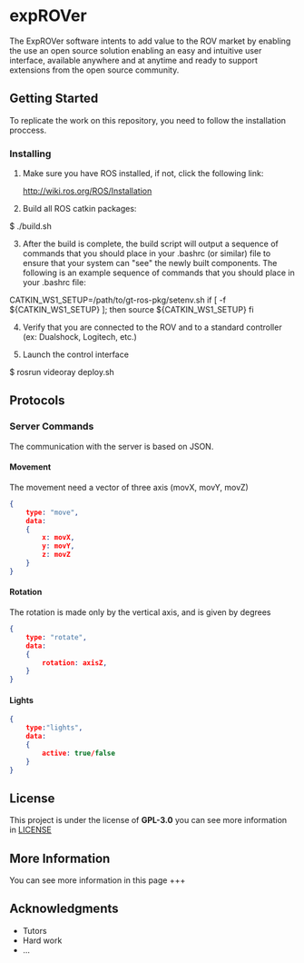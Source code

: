# expROVer
The ExpROVer software intents to add value to the ROV market by enabling the use an open source solution enabling an easy and intuitive user interface, available anywhere and at anytime and ready to support extensions from the open source community.

## Getting Started
To replicate the work on this repository, you need to follow the installation proccess.

### Installing


1. Make sure you have ROS installed, if not, click the following link:

    http://wiki.ros.org/ROS/Installation

2. Build all ROS catkin packages:

$ ./build.sh

3. After the build is complete, the build script will output a sequence of
   commands that you should place in your .bashrc (or similar) file to ensure
   that your system can "see" the newly built components. The following is an
   example sequence of commands that you should place in your .bashrc file:

CATKIN_WS1_SETUP=/path/to/gt-ros-pkg/setenv.sh
if [ -f ${CATKIN_WS1_SETUP} ]; then
source ${CATKIN_WS1_SETUP}
fi

4. Verify that you are connected to the ROV and to a standard controller (ex: Dualshock, Logitech, etc.)

5. Launch the control interface

$ rosrun videoray deploy.sh


## Protocols

### Server Commands
The communication with the server is based on JSON.
#### Movement
The movement need a vector of three axis (movX, movY, movZ) 
```JSON
{
    type: "move",
    data:
    {
        x: movX,
        y: movY,
        z: movZ
    }
}
```

#### Rotation
The rotation is made only by the vertical axis, and is given by degrees
```JSON
{
    type: "rotate",
    data:
    {
        rotation: axisZ,
    }
}
```
#### Lights
```JSON
{
    type:"lights",
    data:
    {
        active: true/false
    }
}

```


## License
This project is under the license of **GPL-3.0** you can see more information in [LICENSE](LICENSE)

## More Information
You can see more information in this page +++

## Acknowledgments
* Tutors
* Hard work
* ...

